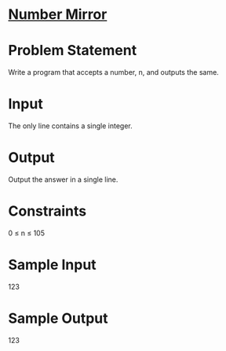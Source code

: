 <!--
SPDX-FileCopyrightText: 2022 Google Inc
SPDX-FileCopyrightText: 2022 Vladimir Rusinov <vrusinov@google.com>

SPDX-License-Identifier: Apache-2.0
-->

# [Number Mirror](https://www.codechef.com/problems/START01)

# Problem Statement
Write a program that accepts a number, n, and outputs the same.

# Input

The only line contains a single integer.

# Output

Output the answer in a single line.

# Constraints

0 ≤ n ≤ 105

# Sample Input

123

# Sample Output

123
